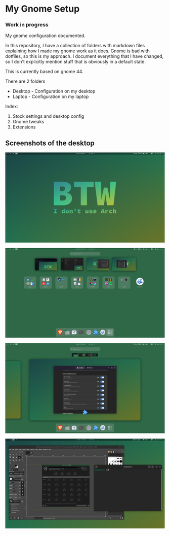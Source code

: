 # My Gnome Setup
### Work in progress

My gnome configuration documented.

In this repository, I have a collection of folders with markdown files explaining how I made my gnome work as it does. Gnome is bad with dotfiles, so this is my approach. I document everything that I have changed, so I don't explicitly mention stuff that is obviously in a default state.

This is currently based on gnome 44. 

There are 2 folders
* Desktop - Configuration on my desktop
* Laptop - Configuration on my laptop

Index:
1. Stock settings and desktop config
2. Gnome tweaks
3. Extensions

## Screenshots of the desktop

![Desktop](image.png)

![App menu](image-1.png)

![Overview](image-2.png)

![Some apps running](image-3.png)